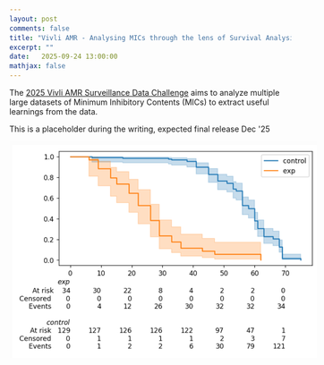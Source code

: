 ```yaml
---
layout: post
comments: false
title: "Vivli AMR - Analysing MICs through the lens of Survival Analysis"
excerpt: ""
date:   2025-09-24 13:00:00
mathjax: false
---
```


The [2025 Vivli AMR Surveillance Data Challenge](https://amr.vivli.org/data-challenge/data-challenge-overview/) aims to analyze multiple large datasets of Minimum Inhibitory Contents (MICs) to extract useful learnings from the data.

This is a placeholder during the writing, expected final release Dec '25

<div class="imgcap">
<img style="max-width: 550px; max-height: 500px" src="/assets/vivli/test.png">
</div>

<!-- Final vivli feedback:
This is a very innovative idea with strong potential, but several key issues need to be addressed. There’s no information provided about the CABBAGE dataset—how it was collected, tested, or structured—which limits transparency and reproducibility. In the survival analysis, potential sampling bias should be considered, as subjects are not observed beyond certain points. Clarifying how missing data, clinical variables, and real-world biases are handled to contribute to the validity and applicability of the findings. -->